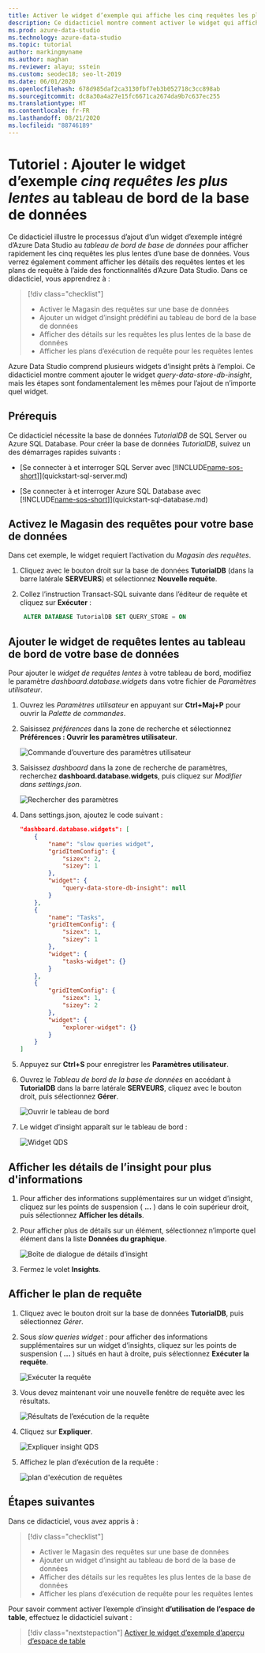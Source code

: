 ```yaml
---
title: Activer le widget d’exemple qui affiche les cinq requêtes les plus lentes
description: Ce didacticiel montre comment activer le widget qui affiche les cinq requêtes les plus lentes dans le tableau de bord de la base de données.
ms.prod: azure-data-studio
ms.technology: azure-data-studio
ms.topic: tutorial
author: markingmyname
ms.author: maghan
ms.reviewer: alayu; sstein
ms.custom: seodec18; seo-lt-2019
ms.date: 06/01/2020
ms.openlocfilehash: 678d985daf2ca3130fbf7eb3b052718c3cc898ab
ms.sourcegitcommit: dc8a30a4a27e15fc6671ca2674da9b7c637ec255
ms.translationtype: HT
ms.contentlocale: fr-FR
ms.lasthandoff: 08/21/2020
ms.locfileid: "88746189"
---
```

# <a name="tutorial-add-the-five-slowest-queries-sample-widget-to-the-database-dashboard"></a>Tutoriel : Ajouter le widget d’exemple *cinq requêtes les plus lentes* au tableau de bord de la base de données

Ce didacticiel illustre le processus d’ajout d’un widget d’exemple intégré d’Azure Data Studio au *tableau de bord de base de données* pour afficher rapidement les cinq requêtes les plus lentes d’une base de données. Vous verrez également comment afficher les détails des requêtes lentes et les plans de requête à l’aide des fonctionnalités d’Azure Data Studio. Dans ce didacticiel, vous apprendrez à :

> [!div class="checklist"]
> * Activer le Magasin des requêtes sur une base de données
> * Ajouter un widget d’insight prédéfini au tableau de bord de la base de données
> * Afficher des détails sur les requêtes les plus lentes de la base de données
> * Afficher les plans d’exécution de requête pour les requêtes lentes

Azure Data Studio comprend plusieurs widgets d’insight prêts à l’emploi. Ce didacticiel montre comment ajouter le widget *query-data-store-db-insight*, mais les étapes sont fondamentalement les mêmes pour l’ajout de n’importe quel widget.

## <a name="prerequisites"></a>Prérequis

Ce didacticiel nécessite la base de données *TutorialDB* de SQL Server ou Azure SQL Database. Pour créer la base de données *TutorialDB*, suivez un des démarrages rapides suivants :

* [Se connecter à et interroger SQL Server avec [!INCLUDE[name-sos-short](../includes/name-sos-short.md)]](quickstart-sql-server.md)

* [Se connecter à et interroger Azure SQL Database avec [!INCLUDE[name-sos-short](../includes/name-sos-short.md)]](quickstart-sql-database.md)

## <a name="turn-on-query-store-for-your-database"></a>Activez le Magasin des requêtes pour votre base de données

Dans cet exemple, le widget requiert l’activation du *Magasin des requêtes*.

1. Cliquez avec le bouton droit sur la base de données **TutorialDB** (dans la barre latérale **SERVEURS**) et sélectionnez **Nouvelle requête**.

2. Collez l’instruction Transact-SQL suivante dans l’éditeur de requête et cliquez sur **Exécuter** :

   ```sql
    ALTER DATABASE TutorialDB SET QUERY_STORE = ON
   ```

## <a name="add-the-slow-queries-widget-to-your-database-dashboard"></a>Ajouter le widget de requêtes lentes au tableau de bord de votre base de données

Pour ajouter le *widget de requêtes lentes* à votre tableau de bord, modifiez le paramètre *dashboard.database.widgets* dans votre fichier de *Paramètres utilisateur*.

1. Ouvrez les *Paramètres utilisateur* en appuyant sur **Ctrl+Maj+P** pour ouvrir la *Palette de commandes*.

2. Saisissez *préférences* dans la zone de recherche et sélectionnez **Préférences : Ouvrir les paramètres utilisateur**.

   ![Commande d’ouverture des paramètres utilisateur](./media/tutorial-qds-sql-server/open-user-settings.png)

3. Saisissez *dashboard* dans la zone de recherche de paramètres, recherchez **dashboard.database.widgets**, puis cliquez sur *Modifier dans settings.json*.

   ![Rechercher des paramètres](./media/tutorial-qds-sql-server/search-settings.png)

4. Dans settings.json, ajoutez le code suivant :

   ```json
   "dashboard.database.widgets": [
       {
           "name": "slow queries widget",
           "gridItemConfig": {
               "sizex": 2,
               "sizey": 1
           },
           "widget": {
               "query-data-store-db-insight": null
           }
       },
       {
           "name": "Tasks",
           "gridItemConfig": {
               "sizex": 1,
               "sizey": 1
           },
           "widget": {
               "tasks-widget": {}
           }
       },
       {
           "gridItemConfig": {
               "sizex": 1,
               "sizey": 2
           },
           "widget": {
               "explorer-widget": {}
           }
       }
   ]
   ```

5. Appuyez sur **Ctrl+S** pour enregistrer les **Paramètres utilisateur**.

6. Ouvrez le *Tableau de bord de la base de données* en accédant à **TutorialDB** dans la barre latérale **SERVEURS**, cliquez avec le bouton droit, puis sélectionnez **Gérer**.

   ![Ouvrir le tableau de bord](./media/tutorial-qds-sql-server/insight-open-dashboard.png)

7. Le widget d’insight apparaît sur le tableau de bord :

   ![Widget QDS](./media/tutorial-qds-sql-server/insight-qds-result.png)

## <a name="view-insight-details-for-more-information"></a>Afficher les détails de l’insight pour plus d'informations

1. Pour afficher des informations supplémentaires sur un widget d’insight, cliquez sur les points de suspension ( **...** ) dans le coin supérieur droit, puis sélectionnez **Afficher les détails**.

2. Pour afficher plus de détails sur un élément, sélectionnez n’importe quel élément dans la liste **Données du graphique**.

   ![Boîte de dialogue de détails d’insight](./media/tutorial-qds-sql-server/insight-details-dialog.png)

3. Fermez le volet **Insights**.

## <a name="view-the-query-plan"></a>Afficher le plan de requête

1. Cliquez avec le bouton droit sur la base de données **TutorialDB**, puis sélectionnez *Gérer*.

2. Sous *slow queries widget* : pour afficher des informations supplémentaires sur un widget d’insights, cliquez sur les points de suspension ( **...** ) situés en haut à droite, puis sélectionnez **Exécuter la requête**.

    ![Exécuter la requête](media/tutorial-qds-sql-server/run-query.png)

3. Vous devez maintenant voir une nouvelle fenêtre de requête avec les résultats.

    ![Résultats de l’exécution de la requête](media/tutorial-qds-sql-server/run-query-results.png)

4. Cliquez sur **Expliquer**.

   ![Expliquer insight QDS](./media/tutorial-qds-sql-server/insight-qds-explain.png)

5. Affichez le plan d’exécution de la requête :

   ![plan d'exécution de requêtes](./media/tutorial-qds-sql-server/showplan.png)

## <a name="next-steps"></a>Étapes suivantes

Dans ce didacticiel, vous avez appris à :
> [!div class="checklist"]
> * Activer le Magasin des requêtes sur une base de données
> * Ajouter un widget d’insight au tableau de bord de la base de données
> * Afficher des détails sur les requêtes les plus lentes de la base de données
> * Afficher les plans d’exécution de requête pour les requêtes lentes

Pour savoir comment activer l’exemple d’insight **d’utilisation de l’espace de table**, effectuez le didacticiel suivant :

> [!div class="nextstepaction"]
> [Activer le widget d’exemple d’aperçu d’espace de table](tutorial-table-space-sql-server.md)